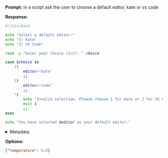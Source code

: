 **Prompt:**
in a script ask the user to choose a default editor, kate or vs code

**Response:**
```bash
#!/bin/bash

echo "Select a default editor:"
echo "1) Kate"
echo "2) VS Code"

read -p "Enter your choice (1/2): " choice

case $choice in
    1)
        editor="kate"
        ;;
    2)
        editor="code"
        ;;
    *)
        echo "Invalid selection. Please choose 1 for Kate or 2 for VS Code."
        exit 1
        ;;
esac

echo "You have selected $editor as your default editor."
```

<details><summary>Metadata</summary>

- Duration: 8121 ms
- Datetime: 2023-12-12T18:32:13.487887
- Model: gpt-4-1106-preview

</details>

**Options:**
```json
{"temperature": 0.0}
```

